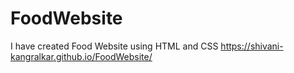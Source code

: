 # FoodWebsite
I have created Food Website using HTML and CSS
 https://shivani-kangralkar.github.io/FoodWebsite/
